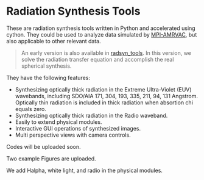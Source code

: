 # Radiation Synthesis Tools

These are radiation synthesis tools written in Python and accelerated using cython.
They could be used to analyze data simulated by [MPI-AMRVAC](https://github.com/amrvac/amrvac), 
but also applicable to other relevant data.
> An early version is also available in [radsyn_tools](https://github.com/gychen-NJU/radsyn_tools). In this version, we solve the radiation transfer equation and accomplish the real spherical synthesis.

They have the following features:
- Synthesizing optically thick radiation in the Extreme Ultra-Violet (EUV) wavebands, including SDO/AIA 171, 304, 193, 335, 211, 94, 131 Angstrom. Optically thin radiation is included in thick radiation when absortion chi equals zero.
- Synthesizing optically thick radiation in the Radio waveband.
- Easily to extend physical modules.
- Interactive GUI operations of synthesized images.
- Multi perspective views with camera controls.

Codes will be uploaded soon.

Two example Figures are uploaded.

We add Halpha, white light, and radio in the physical modules.
